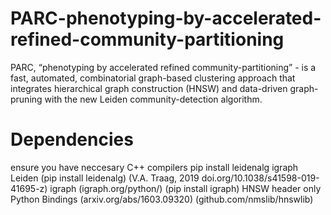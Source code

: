 # PARC-phenotyping-by-accelerated-refined-community-partitioning
PARC, “phenotyping by accelerated refined community-partitioning” - is a fast, automated, combinatorial  graph-based clustering approach that integrates hierarchical graph construction (HNSW) and data-driven graph-pruning with the new Leiden community-detection algorithm.
# Dependencies
ensure you have neccesary C++ compilers
pip install leidenalg igraph 
Leiden (pip install leidenalg) (V.A. Traag, 2019 doi.org/10.1038/s41598-019-41695-z)
igraph (igraph.org/python/) (pip install igraph)
HNSW header only Python Bindings (arxiv.org/abs/1603.09320) (github.com/nmslib/hnswlib)

